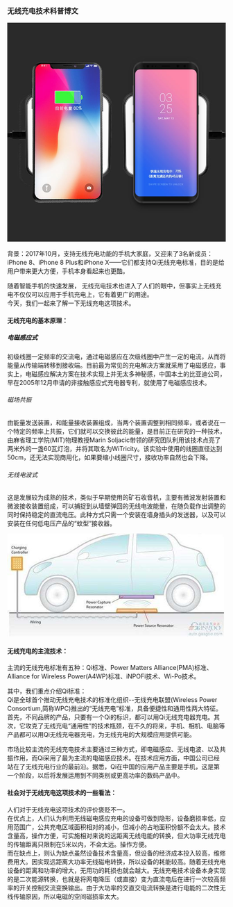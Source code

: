 ### 无线充电技术科普博文

![](images/timg.jpg)

背景：2017年10月，支持无线充电功能的手机大家庭，又迎来了3名新成员：iPhone 8、iPhone 8 Plus和iPhone X——它们都支持Qi无线充电标准，目的是给用户带来更大方便，手机本身看起来也更酷。    

随着智能手机的快速发展， 无线充电技术也进入了人们的眼中，但事实上无线充电不仅仅可以应用于手机充电上，它有着更广的用途。        
今天，我们一起来了解一下无线充电这项技术。

#### 无线充电的基本原理：

##### 电磁感应式       
初级线圈一定频率的交流电，通过电磁感应在次级线圈中产生一定的电流，从而将能量从传输端转移到接收端。目前最为常见的充电解决方案就采用了电磁感应，事实上，电磁感应解决方案在技术实现上并无太多神秘感，中国本土的比亚迪公司，早在2005年12月申请的非接触感应式充电器专利，就使用了电磁感应技术。

###### 磁场共振       
由能量发送装置，和能量接收装置组成，当两个装置调整到相同频率，或者说在一个特定的频率上共振，它们就可以交换彼此的能量，是目前正在研究的一种技术，由麻省理工学院(MIT)物理教授Marin Soljacic带领的研究团队利用该技术点亮了两米外的一盏60瓦灯泡，并将其取名为WiTricity。该实验中使用的线圈直径达到50cm，还无法实现商用化，如果要缩小线圈尺寸，接收功率自然也会下降。

###### 无线电波式      
这是发展较为成熟的技术，类似于早期使用的矿石收音机，主要有微波发射装置和微波接收装置组成，可以捕捉到从墙壁弹回的无线电波能量，在随负载作出调整的同时保持稳定的直流电压。此种方式只需一个安装在墙身插头的发送器，以及可以安装在任何低电压产品的“蚊型”接收器。   

![](images/timg1.jpg)

#### 无线充电的主流技术： 

主流的无线充电标准有五种：Qi标准、Power Matters Alliance(PMA)标准、Alliance for Wireless Power(A4WP)标准、iNPOFi技术、Wi-Po技术。

其中，我们重点介绍Qi标准：    
Qi是全球首个推动无线充电技术的标准化组织--无线充电联盟(Wireless Power Consortium,简称WPC)推出的“无线充电”标准，具备便捷性和通用性两大特征。首先，不同品牌的产品，只要有一个Qi的标识，都可以用Qi无线充电器充电。其次，它攻克了无线充电“通用性”的技术瓶颈，在不久的将来，手机、相机、电脑等产品都可以用Qi无线充电器充电，为无线充电的大规模应用提供可能。      

市场比较主流的无线充电技术主要通过三种方式，即电磁感应、无线电波、以及共振作用，而Qi采用了最为主流的电磁感应技术。在技术应用方面，中国公司已经站在了无线充电行业的最前沿。据悉，Qi在中国的应用产品主要是手机，这是第一个阶段，以后将发展运用到不同类别或更高功率的数码产品中。   

#### 社会对于无线充电这项技术的一些看法： 

人们对于无线充电这项技术的评价褒贬不一。    
在优点上，人们认为利用无线磁电感应充电的设备可做到隐形，设备磨损率低，应用范围广，公共充电区域面积相对的减小，但减小的占地面积份额不会太大。技术含量高，操作方便，可实施相对来说的远距离无线电能的转换，但大功率无线充电的传输距离只限制在5米以内，不会太远。操作方便。    
而在缺点上，则认为缺点虽然设备技术含量高，但设备的经济成本投入较高，维修费用大。因实现远距离大功率无线磁电转换，所以设备的耗能较高。随着无线充电设备的距离和功率的增大，无用功的耗损也就会越大。无线充电技术设备本身实现的是二次能源转换，也就是将网电降压（或直接）变为直流电后在进行一次较高频率的开关控制交流变换输出。由于大功率的交直交电流转换是进行电能的二次性无线传输原因，所以电磁的空间磁损率太大。       

